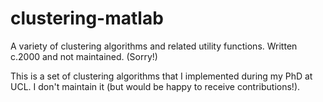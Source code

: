 # clustering-matlab
A variety of clustering algorithms and related utility functions. Written c.2000 and not maintained. (Sorry!)

This is a set of clustering algorithms that I implemented during my PhD at UCL. I don't maintain it (but would be happy to receive contributions!). 

